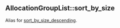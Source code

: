 ## AllocationGroupList::sort_by_size

Alias for [sort_by_size_descending](sort_by_size_descending.md).
